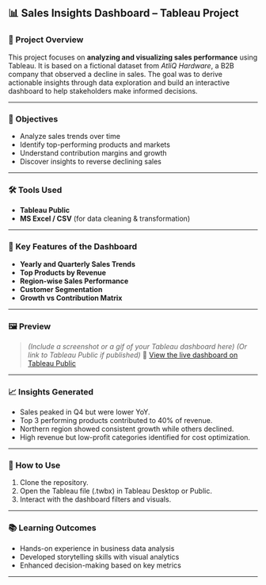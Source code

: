 ## 📊 Sales Insights Dashboard – Tableau Project

### 📁 Project Overview

This project focuses on **analyzing and visualizing sales performance** using Tableau. It is based on a fictional dataset from *AtliQ Hardware*, a B2B company that observed a decline in sales. The goal was to derive actionable insights through data exploration and build an interactive dashboard to help stakeholders make informed decisions.

---

### 🎯 Objectives

* Analyze sales trends over time
* Identify top-performing products and markets
* Understand contribution margins and growth
* Discover insights to reverse declining sales

---

### 🛠️ Tools Used

* **Tableau Public**
* **MS Excel / CSV** (for data cleaning & transformation)

---

### 📌 Key Features of the Dashboard

* **Yearly and Quarterly Sales Trends**
* **Top Products by Revenue**
* **Region-wise Sales Performance**
* **Customer Segmentation**
* **Growth vs Contribution Matrix**

---

### 🖼️ Preview

> *(Include a screenshot or a gif of your Tableau dashboard here)*
> *(Or link to Tableau Public if published)*
> 🔗 [View the live dashboard on Tableau Public](#)

---

### 📈 Insights Generated

* Sales peaked in Q4 but were lower YoY.
* Top 3 performing products contributed to 40% of revenue.
* Northern region showed consistent growth while others declined.
* High revenue but low-profit categories identified for cost optimization.

---

### 🚀 How to Use

1. Clone the repository.
2. Open the Tableau file (.twbx) in Tableau Desktop or Public.
3. Interact with the dashboard filters and visuals.

---

### 📚 Learning Outcomes

* Hands-on experience in business data analysis
* Developed storytelling skills with visual analytics
* Enhanced decision-making based on key metrics

---
